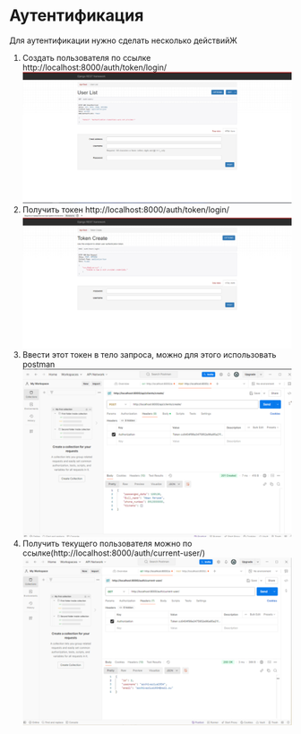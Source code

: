 # Аутентификация
Для аутентификации нужно сделать несколько действийЖ
1) Создать пользователя по ссылке http://localhost:8000/auth/token/login/
![html страница](images/user_create.PNG)
2) Получить токен
http://localhost:8000/auth/token/login/
![html страница](images/get_token.PNG)
3) Ввести этот токен в тело запроса, можно для этого использовать postman
![html страница](images/token_postman.PNG)
4) Получить текущего пользователя можно по ссылке(http://localhost:8000/auth/current-user/)
![html страница](images/get_user.PNG)